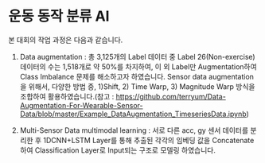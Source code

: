 # 운동 동작 분류 AI 


본 대회의 작업 과정은 다음과 같습니다.

1. Data augmentation : 
총 3,125개의 Label 데이터 중 Label 26(Non-exercise)데이터의 수는 1,518개로 약 50%를 차지하여, 이 외 Label만 Augmentation하여 Class Imbalance 문제를 해소하고자 하였습니다. Sensor data augmentation을 위해서, 다양한 방법 중, 1)Shift, 2) Time Warp, 3) Magnitude Warp 방식을 조합하여 활용하였습니다.(참고 : https://github.com/terryum/Data-Augmentation-For-Wearable-Sensor-Data/blob/master/Example_DataAugmentation_TimeseriesData.ipynb)

2. Multi-Sensor Data multimodal learning : 
서로 다른 acc, gy 센서 데이터를 분리한 후 1DCNN+LSTM Layer를 통해 추출된 각각의 임베딩 값을 Concatenate하여 Classification Layer로 Input되는 구조로 모델링 하였습니다.
